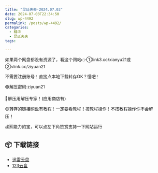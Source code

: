 ```yaml
---
title: "昆廷夫夫-2024.07.03"
date: 2024-07-03T22:34:50
slug: wp-4492
permalink: /posts/wp-4492/
categories:
  - 精华
  - 昆廷夫夫
tags:

---
```


如果两个网盘都没有资源了，看这个网站👉①link3.cc/xianyu21或②vlink.cc/ziyuan21

不需要注册账号！直接点本地下载转存OK？懂吧！

🟢解压密码:ziyuan21

🔵解压用解压专家！(应用商店有)

🟡转存的链接网盘有教程！一定要看教程！按教程操作！不按教程操作你不会解压！

💰🈶能力的宝，可以点左下角赞赏支持一下网站运行

## 📦 下载链接
- [迅雷云盘](https://blziyuan21.com/pay-download/4492?key=967e83e2fd&down_id=0)
- [123云盘](https://blziyuan21.com/pay-download/4492?key=967e83e2fd&down_id=1)

